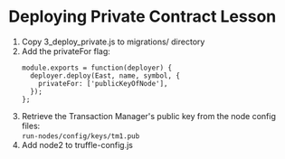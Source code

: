 # Deploying Private Contract Lesson

1. Copy 3_deploy_private.js to migrations/ directory
2. Add the privateFor flag:
    ```
    module.exports = function(deployer) {
      deployer.deploy(East, name, symbol, {
        privateFor: ['publicKeyOfNode'],
      });
    };
    ```
3. Retrieve the Transaction Manager's public key from the node config files:  
   `run-nodes/config/keys/tm1.pub`
4. Add node2 to truffle-config.js

